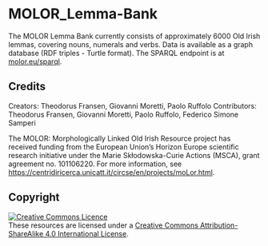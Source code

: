 # MOLOR_Lemma-Bank


The MOLOR Lemma Bank currently consists of approximately 6000 Old Irish lemmas, covering nouns, numerals and verbs. Data is available as a graph database (RDF triples - Turtle format). The SPARQL endpoint is at [molor.eu/sparql](https://molor.eu/sparql).

## Credits


Creators: Theodorus Fransen, Giovanni Moretti, Paolo Ruffolo
Contributors: Theodorus Fransen, Giovanni Moretti, Paolo Ruffolo, Federico Simone Samperi

The MOLOR: Morphologically Linked Old Irish Resource project has received funding from the European Union’s Horizon Europe scientific research initiative under the Marie Skłodowska-Curie Actions (MSCA), grant agreement no. 101106220. For more information, see https://centridiricerca.unicatt.it/circse/en/projects/moLor.html.


## Copyright
<a rel="license" href="https://creativecommons.org/licenses/by-sa/4.0/"><img alt="Creative Commons Licence" style="border-width:0" src="https://i.creativecommons.org/l/by-sa/4.0/88x31.png" /></a><br />These resources are licensed under a <a rel="license" href="http://creativecommons.org/licenses/by-sa/4.0/">Creative Commons Attribution-ShareAlike 4.0 International License</a>.
